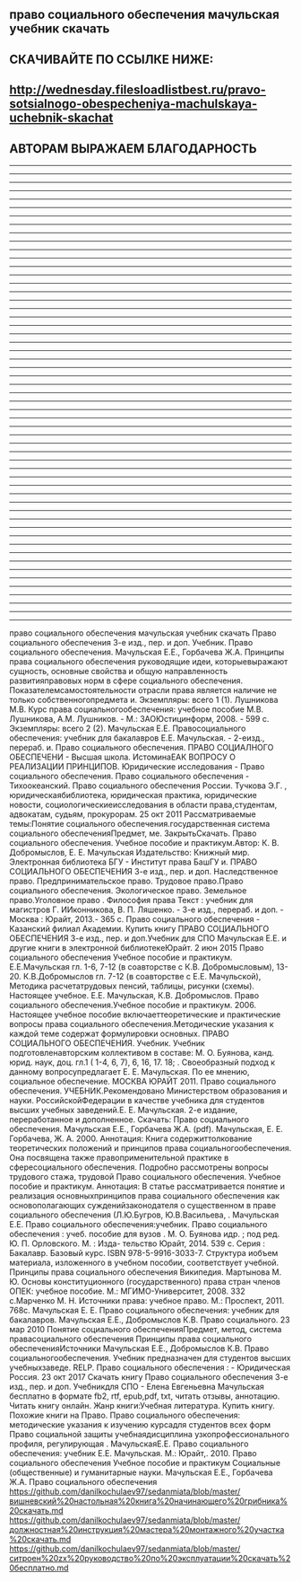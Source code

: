 право социального обеспечения мачульская учебник скачать
--------------------------------------------------
СКАЧИВАЙТЕ ПО ССЫЛКЕ НИЖЕ:
--------------------------------------------------
http://wednesday.filesloadlistbest.ru/pravo-sotsialnogo-obespecheniya-machulskaya-uchebnik-skachat
--------------------------------------------------
АВТОРАМ ВЫРАЖАЕМ БЛАГОДАРНОСТЬ
--------------------------------------------------
--------------------------------------------------
--------------------------------------------------
--------------------------------------------------
--------------------------------------------------
--------------------------------------------------
--------------------------------------------------
--------------------------------------------------
--------------------------------------------------
--------------------------------------------------
--------------------------------------------------
--------------------------------------------------
--------------------------------------------------
--------------------------------------------------
--------------------------------------------------
--------------------------------------------------
--------------------------------------------------
--------------------------------------------------
--------------------------------------------------
--------------------------------------------------
--------------------------------------------------
--------------------------------------------------
--------------------------------------------------
--------------------------------------------------
--------------------------------------------------
--------------------------------------------------
--------------------------------------------------
--------------------------------------------------
--------------------------------------------------
--------------------------------------------------
--------------------------------------------------
--------------------------------------------------
--------------------------------------------------
--------------------------------------------------
--------------------------------------------------
--------------------------------------------------
--------------------------------------------------
--------------------------------------------------
--------------------------------------------------
--------------------------------------------------
--------------------------------------------------
--------------------------------------------------
--------------------------------------------------
--------------------------------------------------
--------------------------------------------------
--------------------------------------------------
--------------------------------------------------
--------------------------------------------------
--------------------------------------------------
--------------------------------------------------
--------------------------------------------------
--------------------------------------------------
--------------------------------------------------
--------------------------------------------------
--------------------------------------------------
--------------------------------------------------
право социального обеспечения мачульская учебник скачать Право социального обеспечения 3-е изд., пер. и доп. Учебник. Право социального обеспечения. Мачульская Е.Е., Горбачева Ж.А. Принципы права социального обеспечения  руководящие идеи, которыевыражают сущность, основные свойства и общую направленность развитияправовых норм в сфере социального обеспечения. Показателемсамостоятельности отрасли права является наличие не только собственногопредмета и. Экземпляры: всего 1 (1). Лушникова М.В. Курс права социальногообеспечения: учебное пособие М.В. Лушникова, А.М. Лушников. - М.: ЗАОЮстицинформ, 2008. - 599 с. Экземпляры: всего 2 (2). Мачульская Е.Е. Правосоциального обеспечения: учебник для бакалавров Е.Е. Мачульская. - 2-еизд., перераб. и. Право социального обеспечения. ПРАВО СОЦИАЛНОГО ОБЕСПЕЧЕНИ - Высшая школа. ИстоминаЕАК ВОПРОСУ О РЕАЛИЗАЦИИ ПРИНЦИПОВ. Юридические исследования - Право социального обеспечения. Право социального обеспечения - Тихоокеанский. Право социального обеспечения России. Тучкова Э.Г. , юридическаябиблиотека, юридическая практика, юридические новости, социологическиеисследования в области права,студентам, адвокатам, судьям, прокурорам. 25 окт 2011  Рассматриваемые темы:Понятие социального обеспечения.государственная система социального обеспеченияПредмет, ме.  ЗакрытьСкачать. Право социального обеспечения. Учебное пособие и практикум.Автор: К. В. Добромыслов, Е. Е. Мачульская Издательство: Книжный мир.
Электронная библиотека БГУ - Институт права БашГУ и. ПРАВО СОЦИАЛЬНОГО ОБЕСПЕЧЕНИЯ 3-е изд., пер. и доп. Наследственное право. Предпринимательское право. Трудовое право.Право социального обеспечения. Экологическое право. Земельное право.Уголовное право . Философия права Текст : учебник для магистров  Г. ИИконникова, В. П. Ляшенко. - 3-е изд., перераб. и доп. - Москва : Юрайт, 2013.- 365 с. Право социального обеспечения - Казанский филиал Академии. Купить книгу ПРАВО СОЦИАЛЬНОГО ОБЕСПЕЧЕНИЯ 3-е изд., пер. и доп.Учебник для СПО Мачульская Е.Е. и другие книги в электронной библиотекеЮрайт. 2 июн 2015  Право социального обеспечения Учебное пособие и практикум. Е.Е.Мачульская гл. 1-6, 7-12 (в соавторстве с К.В. Добромысловым), 13-20. К.В.Добромыслов гл. 7-12 (в соавторстве с Е.Е. Мачульской), Методика расчетатрудовых пенсий, таблицы, рисунки (схемы). Настоящее учебное. Е.Е. Мачульская, К.В. Добромыслов. Право социального обеспечения.Учебное пособие и практикум. 2006. Настоящее учебное пособие включаеттеоретические и практические вопросы права социального обеспечения.Методические указания к каждой теме содержат формулировки основных. ПРАВО СОЦИАЛЬНОГО ОБЕСПЕЧЕНИЯ. Учебник. Учебник подготовленавторским коллективом в составе: М. О. Буянова, канд. юрид. наук, доц.  гл.1 ( 1-4,  6,  7), 6, 16, 17. 18; . Своеобразный подход к данному вопросупредлагает Е. Е. Мачульская. По ее мнению, социальное обеспечение. МОСКВА  ЮРАЙТ  2011. Право социального обеспечения. УЧЕБНИК.Рекомендовано Министерством образования и науки. РоссийскойФедерации в качестве учебника для студентов высших учебных заведений.Е. Е. Мачульская. 2-е издание, переработанное и дополненное. Скачать: Право социального обеспечения. Мачульская Е.Е., Горбачева Ж.А. (pdf). Мачульская, Е. Е. Горбачева, Ж. А. 2000. Аннотация: Книга содержиттолкование теоретических положений и принципов права социальногообеспечения. Она посвящена также правоприменительной практике в сфересоциального обеспечения. Подробно рассмотрены вопросы трудового стажа, трудовой
Право социального обеспечения. Учебное пособие и практикум. Аннотация: В статье рассматривается понятие и реализация основныхпринципов права социального обеспечения как основополагающих сужденийзаконодателя о существенном в праве социального обеспечения (Л.Ю.Бугров, Ю.В.Васильева, . Мачульская Е.Е. Право социального обеспечения:учебник. Право социального обеспечения : учеб. пособие для вузов . М. О. Буянова идр. ; под ред. Ю. П. Орловского.  М. : Изда- тельство Юрайт, 2014.  539 с. Серия : Бакалавр. Базовый курс. ISBN 978-5-9916-3033-7. Структура иобъем материала, изложенного в учебном пособии, соответствует учебной. Принципы права социального обеспечения  Википедия. Мартынова М. Ю. Основы конституционного (государственного) права стран членов ОПЕК: учебное пособие.  М.: МГИМО-Университет, 2008.  332 с.Марченко М. Н. Источники права: учебное право.  М.: Проспект, 2011.  768с. Мачульская Е. Е. Право социального обеспечения: учебник для бакалавров. Мачульская Е.Е., Добромыслов К.В. Право социального. 23 мар 2010  Понятие социального обеспеченияПредмет, метод, система правасоциального обеспечения Принципы права социального обеспеченияИсточники  Мачульская Е.Е., Добромыслов К.В. Право социальногообеспечения.  Учебник предназначен для студентов высших учебныхзаведе. RELP. Право социального обеспечения : - Юридическая Россия. 23 окт 2017  Скачать книгу Право социального обеспечения 3-е изд., пер. и доп. Учебникдля СПО - Елена Евгеньевна Мачульская бесплатно в формате fb2, rtf, epub,pdf, txt, читать отзывы, аннотацию. Читать книгу онлайн. Жанр книги:Учебная литература. Купить книгу. Похожие книги на Право. Право социального обеспечения: методические указания к изучению курсадля студентов всех форм  Право социальной защиты  учебнаядисциплина узкопрофессионального профиля, регулирующая . МачульскаяЕ.Е. Право социального обеспечения: учебник  Е.Е. Мачульская.  М.: Юрайт,. 2010. Право социального обеспечения Учебное пособие и практикум
Социальные (общественные) и гуманитарные науки. Мачульская Е.Е., Горбачева Ж.А. Право социального обеспечения
https://github.com/danilkochulaev97/sedanmiata/blob/master/вишневский%20настольная%20книга%20начинающего%20грибника%20скачать.md
https://github.com/danilkochulaev97/sedanmiata/blob/master/должностная%20инструкция%20мастера%20монтажного%20участка%20скачать.md
https://github.com/danilkochulaev97/sedanmiata/blob/master/ситроен%20zx%20руководство%20по%20эксплуатации%20скачать%20бесплатно.md
